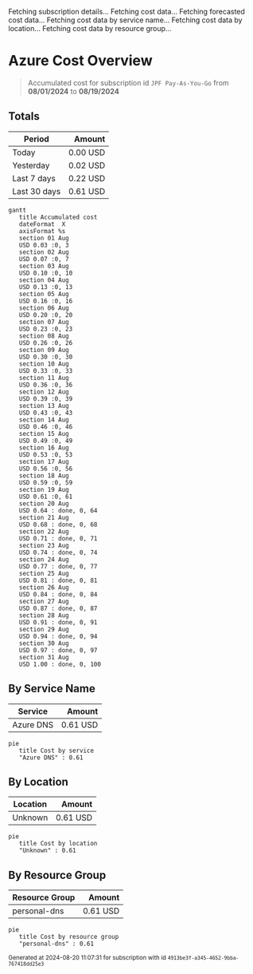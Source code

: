 Fetching subscription details...
Fetching cost data...
Fetching forecasted cost data...
Fetching cost data by service name...
Fetching cost data by location...
Fetching cost data by resource group...
# Azure Cost Overview

> Accumulated cost for subscription id `JPF Pay-As-You-Go` from **08/01/2024** to **08/19/2024**

## Totals

|Period|Amount|
|---|---:|
|Today|0.00 USD|
|Yesterday|0.02 USD|
|Last 7 days|0.22 USD|
|Last 30 days|0.61 USD|

```mermaid
gantt
   title Accumulated cost
   dateFormat  X
   axisFormat %s
   section 01 Aug
   USD 0.03 :0, 3
   section 02 Aug
   USD 0.07 :0, 7
   section 03 Aug
   USD 0.10 :0, 10
   section 04 Aug
   USD 0.13 :0, 13
   section 05 Aug
   USD 0.16 :0, 16
   section 06 Aug
   USD 0.20 :0, 20
   section 07 Aug
   USD 0.23 :0, 23
   section 08 Aug
   USD 0.26 :0, 26
   section 09 Aug
   USD 0.30 :0, 30
   section 10 Aug
   USD 0.33 :0, 33
   section 11 Aug
   USD 0.36 :0, 36
   section 12 Aug
   USD 0.39 :0, 39
   section 13 Aug
   USD 0.43 :0, 43
   section 14 Aug
   USD 0.46 :0, 46
   section 15 Aug
   USD 0.49 :0, 49
   section 16 Aug
   USD 0.53 :0, 53
   section 17 Aug
   USD 0.56 :0, 56
   section 18 Aug
   USD 0.59 :0, 59
   section 19 Aug
   USD 0.61 :0, 61
   section 20 Aug
   USD 0.64 : done, 0, 64
   section 21 Aug
   USD 0.68 : done, 0, 68
   section 22 Aug
   USD 0.71 : done, 0, 71
   section 23 Aug
   USD 0.74 : done, 0, 74
   section 24 Aug
   USD 0.77 : done, 0, 77
   section 25 Aug
   USD 0.81 : done, 0, 81
   section 26 Aug
   USD 0.84 : done, 0, 84
   section 27 Aug
   USD 0.87 : done, 0, 87
   section 28 Aug
   USD 0.91 : done, 0, 91
   section 29 Aug
   USD 0.94 : done, 0, 94
   section 30 Aug
   USD 0.97 : done, 0, 97
   section 31 Aug
   USD 1.00 : done, 0, 100
```

## By Service Name

|Service|Amount|
|---|---:|
|Azure DNS|0.61 USD|

```mermaid
pie
   title Cost by service
   "Azure DNS" : 0.61
```

## By Location

|Location|Amount|
|---|---:|
|Unknown|0.61 USD|

```mermaid
pie
   title Cost by location
   "Unknown" : 0.61
```

## By Resource Group

|Resource Group|Amount|
|---|---:|
|personal-dns|0.61 USD|

```mermaid
pie
   title Cost by resource group
   "personal-dns" : 0.61
```

<sup>Generated at 2024-08-20 11:07:31 for subscription with id `4913be3f-a345-4652-9bba-767418dd25e3`</sup>
